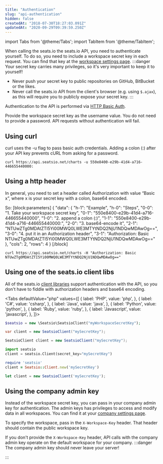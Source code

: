 ```yaml
---
title: "Authentication"
slug: "api-authentication"
hidden: false
createdAt: "2018-07-30T18:27:03.091Z"
updatedAt: "2020-09-29T09:39:59.250Z"
---
```


import Tabs from '@theme/Tabs';
import TabItem from '@theme/TabItem';

When calling the seats.io the seats.io API, you need to authenticate yourself. To do so, you need to include a workspace secret key in each request. You can find that key at the [workspace settings page](https://app.seats.io/workspace-settings).
:::danger Your secret key carries many privileges, so it's very important to keep it to yourself!
* Never push your secret key to public repositories on GitHub, BitBucket or the likes.
* Never call the seats.io API from the client's browser (e.g. using `$.ajax`), as this will require you to publicly expose your secret key.
:::

Authentication to the API is performed via [HTTP Basic Auth](http://en.wikipedia.org/wiki/Basic_access_authentication). 

Provide the workspace secret key as the username value. You do not need to provide a password.
API requests without authentication will fail.


## Using curl
curl uses the -u flag to pass basic auth credentials. 
Adding a colon (:) after your API key prevents cURL from asking for a password.
```curl
curl https://api.seatsio.net/charts -u 550e8400-e29b-41d4-a716-446655440000:
```

## Using a http header
In general, you need to set a header called Authorization with value “Basic x”, where x is your secret key with a colon, base64 encoded. 

So: 
[block:parameters]
{
  "data": {
    "h-1": "Example",
    "h-0": "Steps",
    "0-0": "1. Take your workspace secret key",
    "0-1": "550e8400-e29b-41d4-a716-446655440000",
    "1-0": "2. append a colon (:)",
    "1-1": "550e8400-e29b-41d4-a716-446655440000:",
    "2-0": "3. base64-encode it",
    "2-1": "NTUwZTg0MDAtZTI5Yi00MWQ0LWE3MTYtNDQ2NjU1NDQwMDAwOg==",
    "3-0": "4. put it in an Authorization header",
    "3-1": "Authorization: Basic NTUwZTg0MDAtZTI5Yi00MWQ0LWE3MTYtNDQ2NjU1NDQwMDAwOg=="
  },
  "cols": 2,
  "rows": 4
}
[/block]

```curl
curl https://api.seatsio.net/charts -H "Authorization: Basic NTUwZTg0MDAtZTI5Yi00MWQ0LWE3MTYtNDQ2NjU1NDQwMDAwOg=="
```

## Using one of the seats.io client libs
All of the seats.io [client libraries](doc:api-client-libraries) support authentication with the API, so you don't have to fiddle with authorization headers and base64 encoding.  


<Tabs 
  defaultValue="php"
  values={[
{ label: 'PHP', value: 'php', },
{ label: 'C#', value: 'csharp', },
{ label: 'Java', value: 'java', },
{ label: 'Python', value: 'python', },
{ label: 'Ruby', value: 'ruby', },
{ label: 'Javascript', value: 'javascript', },
]}>
<TabItem value='php'>

```php
$seatsio = new \Seatsio\SeatsioClient("myWorkspaceSecretKey");
```

</TabItem>
<TabItem value='csharp'>

```csharp
var client = new SeatsioClient("mySecretKey"); 
```

</TabItem>
<TabItem value='java'>

```java
SeatsioClient client = new SeatsioClient("mySecretKey"); 
```

</TabItem>
<TabItem value='python'>

```python
import seatsio
client = seatsio.Client(secret_key="mySecretKey")
```

</TabItem>
<TabItem value='ruby'>

```ruby
require 'seatsio'
client = Seatsio::Client.new('mySecretKey')
```

</TabItem>
<TabItem value='javascript'>

```javascript
let client = new SeatsioClient('mySecretKey');
```

</TabItem>
</Tabs>



## Using the company admin key
Instead of the workspace secret key, you can pass in your company admin key for authentication. The admin keys has privileges to access and modify data in all workspaces. You can find it at your [company settings page](https://app.seats.io/company-settings).

To specify the workspace, pass in the `X-Workspace-Key` header. That header should contain the public workspace key.

If you don't provide the `X-Workspace-Key` header, API calls with the company admin key operate on the default workspace for your company.
:::danger The company admin key should never leave your server!

:::
